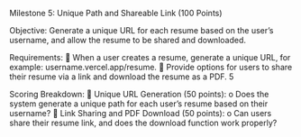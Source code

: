 Milestone 5: Unique Path and Shareable Link (100 Points)  

Objective:
Generate a unique URL for each resume based on the user’s username, and allow the resume to be 
shared and downloaded.

Requirements: 
 When a user creates a resume, generate a unique URL, for example: 
username.vercel.app/resume. 
 Provide options for users to share their resume via a link and download the resume as a 
PDF. 
5 

Scoring Breakdown: 
 Unique URL Generation (50 points):
o Does the system generate a unique path for each user’s resume based on their 
username? 
 Link Sharing and PDF Download (50 points):
o Can users share their resume link, and does the download function work properly?
